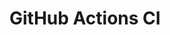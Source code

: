 # GitHub Actions CI













































































































































































































